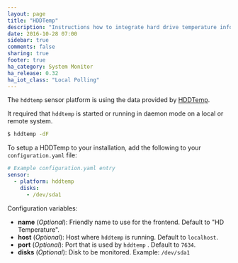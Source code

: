 ```yaml
---
layout: page
title: "HDDTemp"
description: "Instructions how to integrate hard drive temperature information into Home Assistant."
date: 2016-10-28 07:00
sidebar: true
comments: false
sharing: true
footer: true
ha_category: System Monitor
ha_release: 0.32
ha_iot_class: "Local Polling"
---
```


The `hddtemp` sensor platform is using the data provided by [HDDTemp](http://savannah.nongnu.org/projects/hddtemp).

It required that `hddtemp` is started or running in daemon mode on a local or remote system.

```bash
$ hddtemp -dF
```

To setup a HDDTemp to your installation, add the following to your `configuration.yaml` file:

```yaml
# Example configuration.yaml entry
sensor:
  - platform: hddtemp
    disks:
      - /dev/sda1
```

Configuration variables:

- **name** (*Optional*): Friendly name to use for the frontend. Default to "HD Temperature".
- **host** (*Optional*): Host where `hddtemp` is running. Default to `localhost`.
- **port** (*Optional*): Port that is used by `hddtemp` . Default to `7634`.
- **disks** (*Optional*): Disk to be monitored. Example: `/dev/sda1` 


